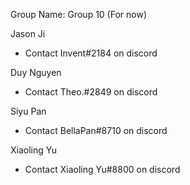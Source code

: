 Group Name: Group 10 (For now)

Jason Ji 
- Contact Invent#2184 on discord

Duy Nguyen
- Contact Theo.#2849 on discord

Siyu Pan
- Contact BellaPan#8710 on discord

Xiaoling Yu
- Contact Xiaoling Yu#8800 on discord
